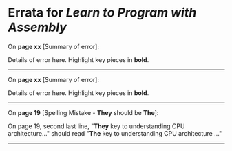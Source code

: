 # Errata for *Learn to Program with Assembly*

On **page xx** [Summary of error]:
 
Details of error here. Highlight key pieces in **bold**.

***

On **page xx** [Summary of error]:
 
Details of error here. Highlight key pieces in **bold**.

***

On **page 19** [Spelling Mistake - **They** should be **The**]:
 
On page 19, second last line, "**They** key to understanding CPU architecture..."
should read "**The** key to understanding CPU architecture ..."
 
***